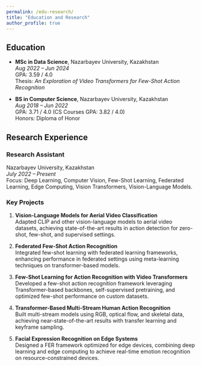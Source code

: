 ```yaml
---
permalink: /edu-research/
title: "Education and Research"
author_profile: true
---
```


## Education

- **MSc in Data Science**, Nazarbayev University, Kazakhstan  
  *Aug 2022 – Jun 2024*  
  GPA: 3.59 / 4.0  
  Thesis: _An Exploration of Video Transformers for Few-Shot Action Recognition_

- **BS in Computer Science**, Nazarbayev University, Kazakhstan  
  *Aug 2018 – Jun 2022*  
  GPA: 3.71 / 4.0 (CS Courses GPA: 3.82 / 4.0)  
  Honors: Diploma of Honor

## Research Experience

### Research Assistant  
Nazarbayev University, Kazakhstan  
*July 2022 – Present*  
Focus: Deep Learning, Computer Vision, Few-Shot Learning, Federated Learning, Edge Computing, Vision Transformers, Vision-Language Models.

### Key Projects

1. **Vision-Language Models for Aerial Video Classification**  
   Adapted CLIP and other vision-language models to aerial video datasets, achieving state-of-the-art results in action detection for zero-shot, few-shot, and supervised settings.

2. **Federated Few-Shot Action Recognition**  
   Integrated few-shot learning with federated learning frameworks, enhancing performance in federated settings using meta-learning techniques on transformer-based models.

3. **Few-Shot Learning for Action Recognition with Video Transformers**  
   Developed a few-shot action recognition framework leveraging Transformer-based backbones, self-supervised pretraining, and optimized few-shot performance on custom datasets.

4. **Transformer-Based Multi-Stream Human Action Recognition**  
   Built multi-stream models using RGB, optical flow, and skeletal data, achieving near-state-of-the-art results with transfer learning and keyframe sampling.

5. **Facial Expression Recognition on Edge Systems**  
   Designed a FER framework optimized for edge devices, combining deep learning and edge computing to achieve real-time emotion recognition on resource-constrained devices.
